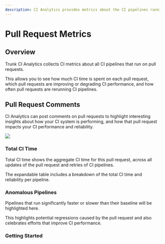 ```yaml
---
description: CI Analytics provides metrics about the CI pipelines running on Pull Requests
---
```


# Pull Request Metrics

## Overview

Trunk CI Analytics collects CI metrics about all CI pipelines that run on pull requests.

This allows you to see how much CI time is spent on each pull request, which pull requests are improving or degrading CI performance, and how often pull requests are rerunning CI pipelines.

## Pull Request Comments

CI Analytics can post comments on pull requests to highlight interesting insights about how your CI system is performing, and how that pull request impacts your CI performance and reliability.

![ ](https://682515401-files.gitbook.io/~/files/v0/b/gitbook-x-prod.appspot.com/o/spaces%2F61Ep9MrYBkJa0Yq3zS1s%2Fuploads%2FAbetYCfpRY4Uvcr50b6W%2FScreenshot%202023-08-29%20at%2011.54.07%20PM.png?alt=media&token=61471ab5-4968-441f-a336-dcc4ed98002b)

### Total CI Time

Total CI time shows the aggregate CI time for this pull request, across all updates of the pull request and retries of CI pipelines.

The expandable table includes a breakdown of the total CI time and reliability per pipeline.

### Anomalous Pipelines

Pipelines that run significantly faster or slower than their baseline will be highlighted here.

This highlights potential regressions caused by the pull request and also celebrates efforts that improve CI performance.

### Getting Started

